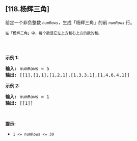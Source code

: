 ## [118.杨辉三角]
<p>给定一个非负整数 <em><code>numRows</code>，</em>生成「杨辉三角」的前 <em><code>numRows</code> </em>行。</p>

<p><small>在「杨辉三角」中，每个数是它左上方和右上方的数的和。</small></p>

<p><img alt="" src="https://pic.leetcode-cn.com/1626927345-DZmfxB-PascalTriangleAnimated2.gif" /></p>

<p> </p>

<p><strong>示例 1:</strong></p>

<pre>
<strong>输入:</strong> numRows = 5
<strong>输出:</strong> [[1],[1,1],[1,2,1],[1,3,3,1],[1,4,6,4,1]]
</pre>

<p><strong>示例 2:</strong></p>

<pre>
<strong>输入:</strong> numRows = 1
<strong>输出:</strong> [[1]]
</pre>

<p> </p>

<p><strong>提示:</strong></p>

<ul>
	<li><code>1 <= numRows <= 30</code></li>
</ul>
